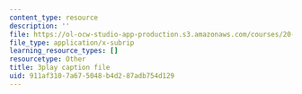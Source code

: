 ```yaml
---
content_type: resource
description: ''
file: https://ol-ocw-studio-app-production.s3.amazonaws.com/courses/20-219-becoming-the-next-bill-nye-writing-and-hosting-the-educational-show-january-iap-2015/911af3107a675048b4d287adb754d129_VHyCh1mDneE.vtt
file_type: application/x-subrip
learning_resource_types: []
resourcetype: Other
title: 3play caption file
uid: 911af310-7a67-5048-b4d2-87adb754d129
---
```

